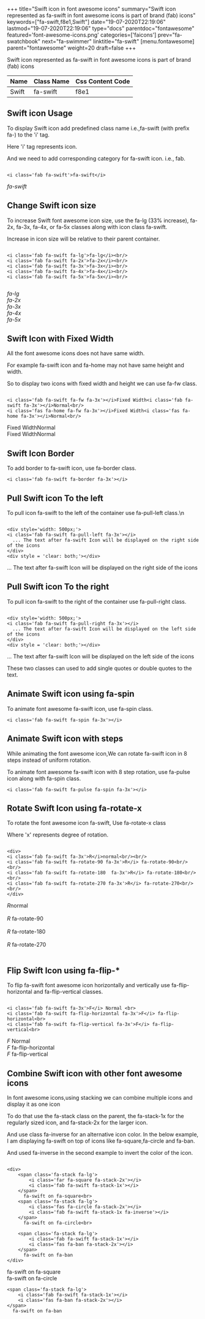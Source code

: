 +++
title="Swift icon in font awesome icons"
summary="Swift icon represented as fa-swift in font awesome icons is part of brand (fab) icons"
keywords=["fa-swift,f8e1,Swift"]
date="19-07-2020T22:19:06"
lastmod="19-07-2020T22:19:06"
type="docs"
parentdoc="fontawesome"
featured='font-awesome-icons.png'
categories=['faicons']
prev="fa-swatchbook"
next="fa-swimmer"
linktitle="fa-swift"
[menu.fontawesome]
parent="fontawesome"
weight=20
draft=false
+++


Swift icon represented as fa-swift in font awesome icons is part of brand (fab) icons

<div class='table-responsive'><table class='table'><thead><tr><th>Name</th><th>Class Name</th><th>Css Content Code</th></tr></thead><tbody><tr><td>Swift</td><td>fa-swift</td><td>f8e1</td></tr></tbody></table></div>



## Swift icon Usage

To display Swift icon add predefined class name i.e.,fa-swift (with prefix fa-) to the 'i' tag.

Here 'i' tag represents icon.

And we need to add corresponding category for fa-swift icon. i.e., fab.


```

<i class='fab fa-swift'>fa-swift</i>
```

<i class='fab fa-swift'>fa-swift</i>




## Change Swift icon size
To increase Swift font awesome icon size, use the fa-lg (33% increase), fa-2x, fa-3x, fa-4x, or fa-5x classes along with icon class fa-swift.

Increase in icon size will be relative to their parent container. 

```

<i class='fab fa-swift fa-lg'>fa-lg</i><br/>
<i class='fab fa-swift fa-2x'>fa-2x</i><br/>
<i class='fab fa-swift fa-3x'>fa-3x</i><br/>
<i class='fab fa-swift fa-4x'>fa-4x</i><br/>
<i class='fab fa-swift fa-5x'>fa-5x</i><br/>
            
```

<i class='fab fa-swift fa-lg'>fa-lg</i><br/>
<i class='fab fa-swift fa-2x'>fa-2x</i><br/>
<i class='fab fa-swift fa-3x'>fa-3x</i><br/>
<i class='fab fa-swift fa-4x'>fa-4x</i><br/>
<i class='fab fa-swift fa-5x'>fa-5x</i><br/>
            



## Swift Icon with Fixed Width 

All the font awesome icons does not have same width.

For example fa-swift icon and fa-home may not have same height and width.

So to display two icons with fixed width and height we can use fa-fw class.


```

<i class='fab fa-swift fa-fw fa-3x'></i>Fixed Width<i class='fab fa-swift fa-3x'></i>Normal<br/>
<i class='fas fa-home fa-fw fa-3x'></i>Fixed Width<i class='fas fa-home fa-3x'></i>Normal<br/>
```

<i class='fab fa-swift fa-fw fa-3x'></i>Fixed Width<i class='fab fa-swift fa-3x'></i>Normal<br/>
<i class='fas fa-home fa-fw fa-3x'></i>Fixed Width<i class='fas fa-home fa-3x'></i>Normal<br/>



## Swift Icon Border 

To add border to fa-swift icon, use fa-border class.


```
<i class='fab fa-swift fa-border fa-3x'></i>

```
<i class='fab fa-swift fa-border fa-3x'></i>





## Pull Swift icon To the left

To pull icon fa-swift to the left of the container use fa-pull-left class.\n

```

<div style='width: 500px;'>
<i class='fab fa-swift fa-pull-left fa-3x'></i>
  ... The text after fa-swift Icon will be displayed on the right side of the icons
</div>
<div style = 'clear: both;'></div>
```

<div style='width: 500px;'>
<i class='fab fa-swift fa-pull-left fa-3x'></i>
  ... The text after fa-swift Icon will be displayed on the right side of the icons
</div>
<div style = 'clear: both;'></div>




## Pull Swift icon To the right
To pull icon fa-swift to the right of the container use fa-pull-right class.

```

<div style='width: 500px;'>
<i class='fab fa-swift fa-pull-right fa-3x'></i>
  ... The text after fa-swift Icon will be displayed on the left side of the icons
</div>
<div style = 'clear: both;'></div>
```

<div style='width: 500px;'>
<i class='fab fa-swift fa-pull-right fa-3x'></i>
  ... The text after fa-swift Icon will be displayed on the left side of the icons
</div>
<div style = 'clear: both;'></div>

These two classes can used to add single quotes or double quotes to the text.


## Animate Swift icon using fa-spin
To animate font awesome fa-swift icon, use fa-spin class.

```
<i class='fab fa-swift fa-spin fa-3x'></i>
```
<i class='fab fa-swift fa-spin fa-3x'></i>




## Animate Swift icon with steps
While animating the font awesome icon,We can rotate fa-swift icon in 8 steps instead of uniform rotation.

To animate font awesome fa-swift icon with 8 step rotation, use fa-pulse icon along with fa-spin class.


```
<i class='fab fa-swift fa-pulse fa-spin fa-3x'></i>

```
<i class='fab fa-swift fa-pulse fa-spin fa-3x'></i>





## Rotate Swift Icon using fa-rotate-x
To rotate the font awesome icon fa-swift, Use fa-rotate-x class

Where 'x' represents degree of rotation.


```

<div>
<i class='fab fa-swift fa-3x'>R</i>normal<br/><br/>
<i class='fab fa-swift fa-rotate-90 fa-3x'>R</i> fa-rotate-90<br/><br/> 
<i class='fab fa-swift fa-rotate-180  fa-3x'>R</i> fa-rotate-180<br/><br/> 
<i class='fab fa-swift fa-rotate-270 fa-3x'>R</i> fa-rotate-270<br/><br/>
</div>
```

<div>
<i class='fab fa-swift fa-3x'>R</i>normal<br/><br/>
<i class='fab fa-swift fa-rotate-90 fa-3x'>R</i> fa-rotate-90<br/><br/> 
<i class='fab fa-swift fa-rotate-180  fa-3x'>R</i> fa-rotate-180<br/><br/> 
<i class='fab fa-swift fa-rotate-270 fa-3x'>R</i> fa-rotate-270<br/><br/>
</div>




## Flip Swift Icon using fa-flip-*
To flip fa-swift font awesome icon horizontally and vertically use fa-flip-horizontal and fa-flip-vertical classes. 

```

<i class='fab fa-swift fa-3x'>F</i> Normal <br>
<i class='fab fa-swift fa-flip-horizontal fa-3x'>F</i> fa-flip-horizontal<br>
<i class='fab fa-swift fa-flip-vertical fa-3x'>F</i> fa-flip-vertical<br>
```

<i class='fab fa-swift fa-3x'>F</i> Normal <br>
<i class='fab fa-swift fa-flip-horizontal fa-3x'>F</i> fa-flip-horizontal<br>
<i class='fab fa-swift fa-flip-vertical fa-3x'>F</i> fa-flip-vertical<br>




## Combine Swift icon with other font awesome icons
In font awesome icons,using stacking we can combine multiple icons and display it as one icon 

To do that use the fa-stack class on the parent, the fa-stack-1x for the regularly sized icon, and fa-stack-2x for the larger icon.

And use class fa-inverse for an alternative icon color. 
In the below example, I am displaying fa-swift on top of icons like fa-square,fa-circle and fa-ban.

And used fa-inverse in the second example to invert the color of the icon.

```

<div>
    <span class='fa-stack fa-lg'>
        <i class='far fa-square fa-stack-2x'></i>
        <i class='fab fa-swift fa-stack-1x'></i>
    </span>
      fa-swift on fa-square<br>
    <span class='fa-stack fa-lg'>
        <i class='fas fa-circle fa-stack-2x'></i>
        <i class='fab fa-swift fa-stack-1x fa-inverse'></i>
    </span>
      fa-swift on fa-circle<br>

    <span class='fa-stack fa-lg'>
        <i class='fab fa-swift fa-stack-1x'></i>
        <i class='fas fa-ban fa-stack-2x'></i>
    </span>
      fa-swift on fa-ban
</div>
```

<div>
    <span class='fa-stack fa-lg'>
        <i class='far fa-square fa-stack-2x'></i>
        <i class='fab fa-swift fa-stack-1x'></i>
    </span>
      fa-swift on fa-square<br>
    <span class='fa-stack fa-lg'>
        <i class='fas fa-circle fa-stack-2x'></i>
        <i class='fab fa-swift fa-stack-1x fa-inverse'></i>
    </span>
      fa-swift on fa-circle<br>

    <span class='fa-stack fa-lg'>
        <i class='fab fa-swift fa-stack-1x'></i>
        <i class='fas fa-ban fa-stack-2x'></i>
    </span>
      fa-swift on fa-ban
</div>






